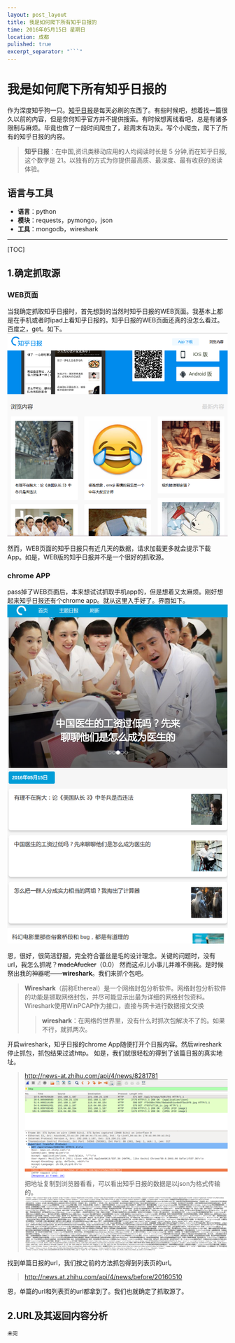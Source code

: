 ```yaml
---
layout: post_layout
title: 我是如何爬下所有知乎日报的
time: 2016年05月15日 星期日
location: 成都
pulished: true
excerpt_separator: "```"
---
```


# 我是如何爬下所有知乎日报的

作为深度知乎狗一只。[知乎日报](daily.zhihu.com)是每天必刷的东西了。有些时候吧，想着找一篇很久以前的内容，但是奈何知乎官方并不提供搜索。有时候想离线看吧，总是有诸多限制与麻烦。毕竟也做了一段时间爬虫了，趁周末有功夫。写个小爬虫，爬下了所有的知乎日报的内容。
>**知乎日报**：在中国,资讯类移动应用的人均阅读时长是 5 分钟,而在知乎日报,这个数字是 21。以独有的方式为你提供最高质、最深度、最有收获的阅读体验。

## 语言与工具
- **语言**：python
- **模块**：requests，pymongo，json
- **工具**：mongodb，wireshark

------
[TOC]

## 1.确定抓取源

###  WEB页面
当我确定抓取知乎日报时，首先想到的当然时知乎日报的WEB页面。我基本上都是在手机或者时ipad上看知乎日报的。知乎日报的WEB页面还真的没怎么看过。百度之，get。如下。
![Alt text](/assets/img/zhihuribao-1.png)

然而，WEB页面的知乎日报只有近几天的数据，请求加载更多就会提示下载App。如是，WEB版的知乎日报并不是一个很好的抓取源。

### chrome APP
pass掉了WEB页面后，本来想试试抓取手机app的，但是想着又太麻烦。刚好想起来知乎日报还有个chrome app。就从这里入手好了。界面如下。
![Alt text](/assets/img/zhihuribao-2.png)

恩，很好，很简洁舒服，完全符合蕾丝是毛的设计理念。关键的问题时，没有url，我怎么抓呢？~~madeAfucker~~（0.0）
然而这点儿小事儿并难不倒我。是时候祭出我的神器呢——**wireshark**。我们来抓个包吧。
>**Wireshark**（前称Ethereal）是一个网络封包分析软件。网络封包分析软件的功能是撷取网络封包，并尽可能显示出最为详细的网络封包资料。Wireshark使用WinPCAP作为接口，直接与网卡进行数据报文交换
>>**wireshark**：在网络的世界里，没有什么时抓次包解决不了的。如果不行，就抓两次。

开启wireshark，知乎日报的chrome App随便打开个日报内容。然后wireshark停止抓包，抓包结果过滤http。
如是，我们就很轻松的得到了该篇日报的真实地址。
>http://news-at.zhihu.com/api/4/news/8281781
![Alt text](/assets/img/zhihuribao-3.png)
把地址复制到浏览器看看，可以看出知乎日报的数据是以json为格式传输的。
![Alt text](/assets/img/zhihuribao-4.png)

找到单篇日报的url，我们按之前的方法抓包得到列表页的url。
>http://news.at.zhihu.com/api/4/news/before/20160510

恩，单篇的url和列表页的url都拿到了。我们也就确定了抓取源了。


## 2.URL及其返回内容分析






    未完


